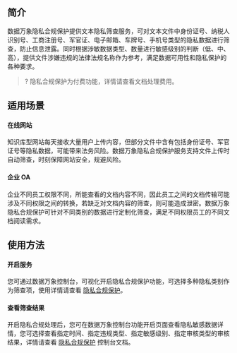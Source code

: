 ## 简介

数据万象隐私合规保护提供文本隐私筛查服务，可对文本文件中身份证号、纳税人识别号、工商注册号、军官证、电子邮箱、车牌号、手机号类型的隐私数据进行筛查，防止信息泄露。同时根据涉敏数据类型、数量进行敏感级别的判断（低、中、高），提供文件涉嫌违规的法律法规名称作为参考，满足数据可用性和隐私保护的各种要求。

>? 隐私合规保护为付费功能，详情请查看文档处理费用。
>

## 适用场景

#### 在线网站

知识库型网站每天接收大量用户上传内容，但部分文件中含有包括身份证号、军官证号等隐私数据，可能带来法务风险。数据万象隐私合规保护服务支持文件上传时自动筛查，时刻保障网站安全，规避风险。

#### 企业 OA

企业不同员工权限不同，所能查看的文档内容不同，因此员工之间的文档传输可能涉及不同权限之间的转换，若缺乏对文档内容的筛查，则可能造成泄密。数据万象隐私合规保护可针对不同类别的数据进行定制化筛查，满足不同权限员工的不同文档阅读需求。



## 使用方法

#### 开启服务

您可通过数据万象控制台，可视化开启隐私合规保护功能，可选择多种隐私类别作为筛查项，使用详情请查看 [隐私合规保护](https://intl.cloud.tencent.com/document/product/1045/48064)。

#### 查看筛查结果

开启隐私合规处理后，您可在数据万象控制台功能开启页面查看隐私敏感数据详情，您可选择查看指定时间、指定违规类型、指定敏感级别、指定审核类型的审核结果，详情请查看 [隐私合规保护](https://intl.cloud.tencent.com/document/product/1045/48064) 控制台文档。
